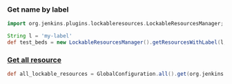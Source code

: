 ### Get name by label
```groovy
import org.jenkins.plugins.lockableresources.LockableResourcesManager;

String l = 'my-label'
def test_beds = new LockableResourcesManager().getResourcesWithLabel(l, null)
```

### [Get all resource](https://issues.jenkins-ci.org/browse/JENKINS-46235?focusedCommentId=345401&page=com.atlassian.jira.plugin.system.issuetabpanels%3Acomment-tabpanel#comment-345401)
```groovy
def all_lockable_resources = GlobalConfiguration.all().get(org.jenkins.plugins.lockableresources.LockableResourcesManager.class).resources
```
